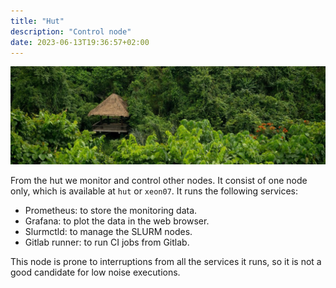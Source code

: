 ```yaml
---
title: "Hut"
description: "Control node"
date: 2023-06-13T19:36:57+02:00
---
```


![Hut](hut.jpg)

From the hut we monitor and control other nodes. It consist of one node only,
which is available at `hut` or `xeon07`. It runs the following services:

- Prometheus: to store the monitoring data.
- Grafana: to plot the data in the web browser.
- Slurmctld: to manage the SLURM nodes.
- Gitlab runner: to run CI jobs from Gitlab.

This node is prone to interruptions from all the services it runs, so it is not
a good candidate for low noise executions.
